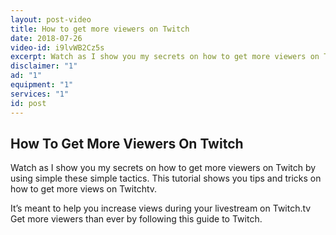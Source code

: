 ```yaml
---
layout: post-video
title: How to get more viewers on Twitch
date: 2018-07-26
video-id: i9lvWB2Cz5s
excerpt: Watch as I show you my secrets on how to get more viewers on Twitch by using simple these simple tactics. This tutorial shows you tips and tricks on how to get more views on Twitchtv.
disclaimer: "1"
ad: "1"
equipment: "1"
services: "1"
id: post
---
```


## How To Get More Viewers On Twitch

Watch as I show you my secrets on how to get more viewers on Twitch by using simple these simple tactics. This tutorial shows you tips and tricks on how to get more views on Twitchtv. 

It’s meant to help you increase views during your livestream on Twitch.tv Get more viewers than ever by following this guide to Twitch.